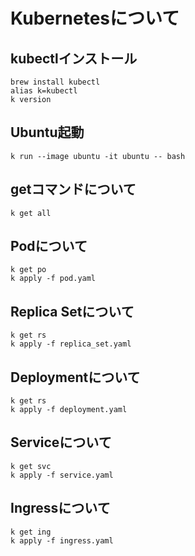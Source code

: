 # Kubernetesについて

## kubectlインストール
```
brew install kubectl
alias k=kubectl
k version
```

## Ubuntu起動
```
k run --image ubuntu -it ubuntu -- bash
```

## getコマンドについて
```
k get all
```

## Podについて
```
k get po
k apply -f pod.yaml
```

## Replica Setについて
```
k get rs
k apply -f replica_set.yaml
```

## Deploymentについて
```
k get rs
k apply -f deployment.yaml
```

## Serviceについて
```
k get svc
k apply -f service.yaml
```

## Ingressについて
```
k get ing
k apply -f ingress.yaml
```
